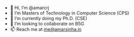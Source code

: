 - 👋 Hi, I’m @amarcrj
- 👀 I’m Masters of Technology in Computer Science (CPS)
- 🌱 I’m currently doing my Ph.D. (CSE)
- 💞️ I’m looking to collaborate on B5G
- 📫 Reach me at me@amarsinha.in

<!---
amarcrj/amarcrj is a ✨ special ✨ repository because its `README.md` (this file) appears on your GitHub profile.
You can click the Preview link to take a look at your changes.
--->
